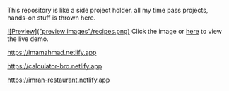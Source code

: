 
This repository is like a side project holder. all my time pass projects, hands-on stuff is thrown here.



[![Preview]("preview images"/recipes.png)](https://islamicrecipes.netlify.app)
Click the image or [here](https://islamicrecipes.netlify.app) to view the live demo.

https://imamahmad.netlify.app

https://calculator-bro.netlify.app

https://imran-restaurant.netlify.app
